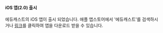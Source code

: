 #### iOS 앱(2.0) 출시
에듀캐스트의 iOS 앱이 출시 되었습니다.
애플 앱스토어에서 '에듀캐스트'를 검색하시거나 [링크](https://itunes.apple.com/kr/app/educast-learning-platform/id1098479953)를 클릭하여 앱을 다운로드 받을 수 있습니다.
